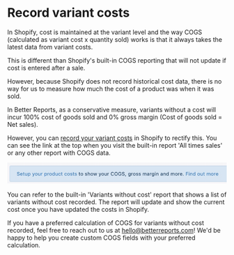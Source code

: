 # Record variant costs

In Shopify, cost is maintained at the variant level and the way COGS (calculated as variant cost x quantity sold) works is that it always takes the latest data from variant costs.

This is different than Shopify's built-in COGS reporting that will not update if cost is entered after a sale.

However, because Shopify does not record historical cost data, there is no way for us to measure how much the cost of a product was when it was sold.

In Better Reports, as a conservative measure, variants without a cost will incur 100% cost of goods sold and 0% gross margin (Cost of goods sold = Net sales).

However, you can [record your variant costs](https://shopify.com/admin/bulk?resource\_name=ProductVariant\&show=image%2Cfull\_title%2Csku%2Cprice\&edit=cost) in Shopify to rectify this. You can see the link at the top when you visit the built-in report 'All times sales' or any other report with COGS data.

![](<../.gitbook/assets/image (76).png>)

You can refer to the built-in 'Variants without cost' report that shows a list of variants without cost recorded. The report will update and show the current cost once you have updated the costs in Shopify.&#x20;

If you have a preferred calculation of COGS for variants without cost recorded, feel free to reach out to us at [hello@betterreports.com](mailto:hello@betterreports.com)! We'd be happy to help you create custom COGS fields with your preferred calculation.
